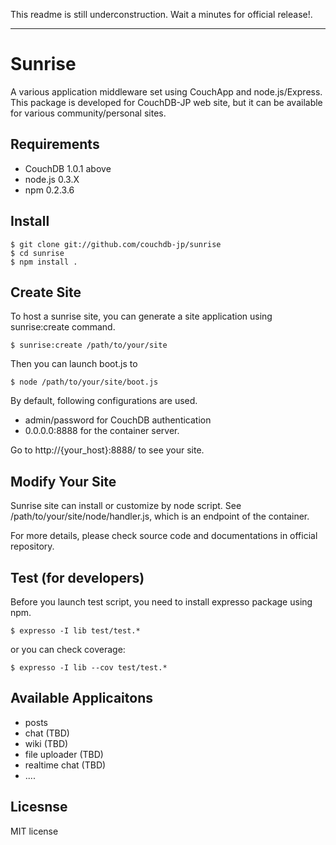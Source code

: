 
This readme is still underconstruction. Wait a minutes for official release!.

----

# Sunrise

A various application middleware set using CouchApp and node.js/Express.
This package is developed for CouchDB-JP web site, but it can be available 
for various community/personal sites.

## Requirements

- CouchDB 1.0.1 above
- node.js 0.3.X
- npm 0.2.3.6

## Install

    $ git clone git://github.com/couchdb-jp/sunrise
    $ cd sunrise
    $ npm install .

## Create Site

To host a sunrise site, you can generate a site application using sunrise:create command.

    $ sunrise:create /path/to/your/site

Then you can launch boot.js to 

    $ node /path/to/your/site/boot.js
    
By default, following configurations are used.

- admin/password for CouchDB authentication
- 0.0.0.0:8888 for the container server.

Go to http://{your_host}:8888/ to see your site.

## Modify Your Site

Sunrise site can install or customize by node script.  See /path/to/your/site/node/handler.js, which is an endpoint of the container.

For more details, please check source code and documentations in official repository.


## Test (for developers)

Before you launch test script, you need to install expresso package using npm.

    $ expresso -I lib test/test.*

or you can check coverage:

    $ expresso -I lib --cov test/test.*

## Available Applicaitons

- posts
- chat (TBD)
- wiki (TBD)
- file uploader (TBD)
- realtime chat (TBD)
- ....

## Licesnse

MIT license
